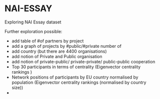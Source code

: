 # NAI-ESSAY
Exploring NAI Essay dataset

Further exploration possible:
- add table of #of partners by project
- add a graph of projects by #public/#private number of 
- add country (but there are 4400 organisations)
- add notion of Private and Public organisation
- add notion of private-public/ private-private/ public-public cooperation
- Top 30 participants in terms of centrality (Eigenvector centrality rankings )
- Network positions of participants by EU country normalised by population (Eigenvector centrality rankings (normalised by country size))
- 
